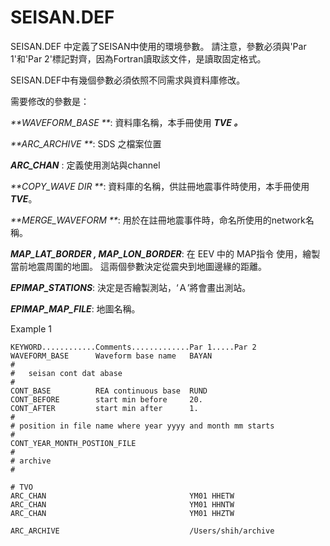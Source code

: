 # SEISAN.DEF

SEISAN.DEF 中定義了SEISAN中使用的環境參數。 請注意，參數必須與'Par 1'和'Par 2'標記對齊，因為Fortran讀取該文件，是讀取固定格式。

SEISAN.DEF中有幾個參數必須依照不同需求與資料庫修改。

需要修改的參數是：

_**WAVEFORM\_BASE **_: 資料庫名稱，本手冊使用 _**TVE 。**_

_**ARC\_ARCHIVE **_: SDS 之檔案位置

_**ARC\_CHAN**_ : 定義使用測站與channel

_**COPY\_WAVE DIR **_: 資料庫的名稱，供註冊地震事件時使用，本手冊使用 _**TVE**_。

_**MERGE\_WAVEFORM **_: 用於在註冊地震事件時，命名所使用的network名稱。

_**MAP\_LAT\_BORDER , MAP\_LON\_BORDER**_: 在 EEV 中的 MAP指令 使用，繪製當前地震周圍的地圖。 這兩個參數決定從震央到地圖邊緣的距離。

_**EPIMAP\_STATIONS**_: 決定是否繪製測站，‘Ａ’將會畫出測站。

_**EPIMAP\_MAP\_FILE**_: 地圖名稱。

Example 1

```
KEYWORD............Comments.............Par 1.....Par 2
WAVEFORM_BASE      Waveform base name   BAYAN
#
#   seisan cont dat abase
#
CONT_BASE          REA continuous base  RUND
CONT_BEFORE        start min before     20.
CONT_AFTER         start min after      1.
#
# position in file name where year yyyy and month mm starts
#
CONT_YEAR_MONTH_POSTION_FILE
#
# archive
#

# TVO
ARC_CHAN                                YM01 HHETW
ARC_CHAN                                YM01 HHNTW
ARC_CHAN                                YM01 HHZTW

ARC_ARCHIVE                             /Users/shih/archive
```




